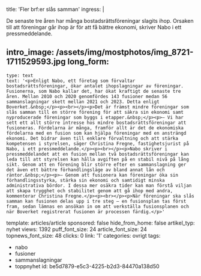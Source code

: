 title: 'Fler brf:er slås samman'
ingress: |
  <p>De senaste tre åren har många bostadsrättsföreningar slagits ihop. Orsaken till att föreningar går ihop är för att få bättre ekonomi, skriver Nabo i ett pressmeddelande.
  </p>
  
intro_image: /assets/img/mostphotos/img_8721-1711529593.jpg
long_form:
  -
    type: text
    text: '<p>Enligt Nabo, ett företag som förvaltar bostadsrättsföreningar, ökar antalet ihopslagningar av föreningar. Fusionerna, som Nabo kallar det, har ökat kraftigt de senaste tre åren. Mellan 2010 och 2020 genomfördes 143 fusioner medan 56 sammanslagningar skett mellan 2021 och 2023. Detta enligt Boverket.&nbsp;</p><p><br></p><p>Det är främst mindre föreningar som slås samman till en större förening för att säkra sin ekonomi samt nyproducerade föreningar som byggs i etapper.&nbsp;</p><p>– Vi har sett ett allt större intresse hos mindre bostadsrättsföreningar att fusioneras. Fördelarna är många, framför allt är det de ekonomiska fördelarna med en fusion som kan hjälpa föreningar med en ansträngd ekonomi. Det bidrar även till enklare förvaltning och att stärka kompetensen i styrelsen, säger Christina Fregne, fastighetsjurist på Nabo, i ett pressmeddelande.</p><p><br></p><p>Nabo skriver i pressmeddelandet att en fusion mellan två bostadsrättsföreningar kan leda till att styrelsen kan hålla avgiften på en stabil nivå på lång sikt. Genom att en förening blir större efter en sammanslagning ger det även ett bättre förhandlingsläge av bland annat lån och räntor.&nbsp;</p><p>– Genom att fusionera kan föreningar öka sin förhandlingsstyrka, stärka sin ekonomi och samtidigt minska administrativa bördor. I dessa mer osäkra tider kan man förstå viljan att skapa trygghet och stabilitet genom att gå ihop med andra, kommenterar Christina Fregne.</p><p><br></p><p>När föreningar ska slås samman kan fusionen delas upp i tre steg – en fusionsplan tas först fram, sedan lämnas en ansökan in om att verkställa fusionsplanen och när Boverket registrerat fusionen är processen färdig.</p>'
template: articles/article
sponsored: false
hide_from_home: false
artikel_typ: nyhet
views: 1392
puff_font_size: 24
article_font_size: 24
topnews_font_size: 48
clicks: 0
link: '1'
categories: ovrigt
tags:
  - nabo
  - fusioner
  - sammanslagningar
  - toppnyhet
id: be5d7879-e5c3-4225-b2d3-84470a138d50
